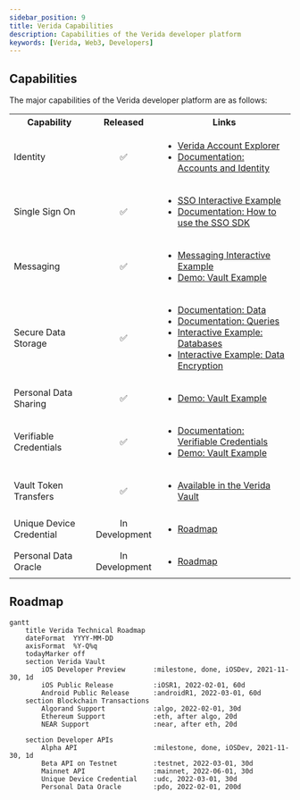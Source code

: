 ```yaml
---
sidebar_position: 9
title: Verida Capabilities
description: Capabilities of the Verida developer platform
keywords: [Verida, Web3, Developers]
---
```


## Capabilities 

The major capabilities of the Verida developer platform are as follows:

<table>
<tr><th>Capability</th><th>Released</th><th>Links</th></tr>
<tr>
    <td align="left">Identity</td>
    <td align="center">✅ </td>
    <td align="left">
        <ul>
            <li><a href="https://accounts.verida.io">Verida Account Explorer</a></li>
            <li><a href="/docs/concepts/accounts-and-identity">Documentation: Accounts and Identity</a></li>
        </ul>
    </td>
</tr>

<tr>
    <td align="left">Single Sign On</td>
    <td align="center">✅ </td>
    <td align="left">
        <ul>
            <li><a href="/docs/tutorial/SSO">SSO Interactive Example</a></li>
            <li><a href="/docs/single-sign-on-sdk">Documentation: How to use the SSO SDK</a></li>
        </ul>
    </td>
</tr>

<tr>
    <td align="left">Messaging</td>
    <td align="center">✅ </td>
    <td align="left">
        <ul>
            <li><a href="/docs/tutorial/messaging">Messaging Interactive Example</a></li>
            <li><a href="https://vault-examples.demos.verida.io/">Demo: Vault Example</a></li>
        </ul>
    </td>
</tr>

<tr>
    <td align="left">Secure Data Storage</td>
    <td align="center">✅ </td>
    <td align="left">
        <ul>
            <li><a href="/docs/client-sdk/data">Documentation: Data</a></li>
            <li><a href="/docs/client-sdk/data">Documentation: Queries</a></li>
            <li><a href="/docs/tutorial/databases">Interactive Example: Databases</a></li>
            <li><a href="/docs/tutorial/encryption">Interactive Example: Data Encryption</a></li>
        </ul>
    </td>
</tr>

<tr>
    <td align="left">Personal Data Sharing</td>
    <td align="center">✅ </td>
    <td align="left">
        <ul>
            <li><a href="https://vault-examples.demos.verida.io/">Demo: Vault Example</a></li>
        </ul>
    </td>
</tr>

<tr>
    <td align="left">Verifiable Credentials</td>
    <td align="center">✅ </td>
    <td align="left">
        <ul>
            <li><a href="/docs/extensions/verifiable-credentials">Documentation: Verifiable Credentials</a></li>
            <li><a href="https://vault-examples.demos.verida.io/">Demo: Vault Example</a></li>
        </ul>
    </td>
</tr>

<tr>
    <td align="left">Vault Token Transfers</td>
    <td align="center">✅ </td>
    <td align="left">
        <ul>
            <li><a href="https://vault.verida.io">Available in the Verida Vault</a></li>
        </ul>
    </td>
</tr>

<tr>
    <td align="left">Unique Device Credential</td>
    <td align="center">In Development</td>
    <td align="left">
        <ul>
            <li><a href="#roadmap">Roadmap</a></li>
        </ul>
    </td>
</tr>

<tr>
    <td align="left">Personal Data Oracle</td>
    <td align="center">In Development</td>
    <td align="left">
        <ul>
            <li><a href="#roadmap">Roadmap</a></li>
        </ul>
    </td>
</tr>

</table>


## Roadmap

```mermaid
gantt
    title Verida Technical Roadmap
    dateFormat  YYYY-MM-DD
    axisFormat  %Y-Q%q
    todayMarker off
    section Verida Vault
        iOS Developer Preview       :milestone, done, iOSDev, 2021-11-30, 1d
        iOS Public Release          :iOSR1, 2022-02-01, 60d
        Android Public Release      :androidR1, 2022-03-01, 60d
    section Blockchain Transactions
        Algorand Support            :algo, 2022-02-01, 30d
        Ethereum Support            :eth, after algo, 20d
        NEAR Support                :near, after eth, 20d

    section Developer APIs
        Alpha API                   :milestone, done, iOSDev, 2021-11-30, 1d
        Beta API on Testnet         :testnet, 2022-03-01, 30d
        Mainnet API                 :mainnet, 2022-06-01, 30d
        Unique Device Credential    :udc, 2022-03-01, 30d
        Personal Data Oracle        :pdo, 2022-02-01, 200d

```



